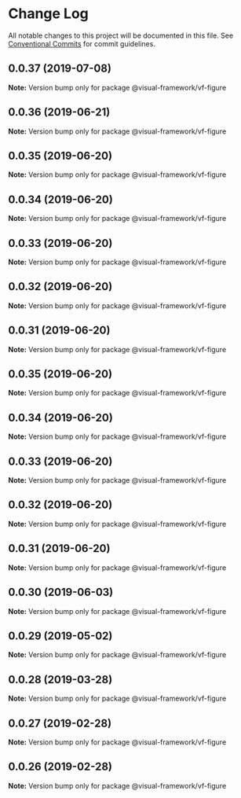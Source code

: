 # Change Log

All notable changes to this project will be documented in this file.
See [Conventional Commits](https://conventionalcommits.org) for commit guidelines.

## 0.0.37 (2019-07-08)

**Note:** Version bump only for package @visual-framework/vf-figure





## 0.0.36 (2019-06-21)

**Note:** Version bump only for package @visual-framework/vf-figure





## 0.0.35 (2019-06-20)

**Note:** Version bump only for package @visual-framework/vf-figure





## 0.0.34 (2019-06-20)

**Note:** Version bump only for package @visual-framework/vf-figure





## 0.0.33 (2019-06-20)

**Note:** Version bump only for package @visual-framework/vf-figure





## 0.0.32 (2019-06-20)

**Note:** Version bump only for package @visual-framework/vf-figure





## 0.0.31 (2019-06-20)

**Note:** Version bump only for package @visual-framework/vf-figure





## 0.0.35 (2019-06-20)

**Note:** Version bump only for package @visual-framework/vf-figure





## 0.0.34 (2019-06-20)

**Note:** Version bump only for package @visual-framework/vf-figure





## 0.0.33 (2019-06-20)

**Note:** Version bump only for package @visual-framework/vf-figure





## 0.0.32 (2019-06-20)

**Note:** Version bump only for package @visual-framework/vf-figure





## 0.0.31 (2019-06-20)

**Note:** Version bump only for package @visual-framework/vf-figure





## 0.0.30 (2019-06-03)

**Note:** Version bump only for package @visual-framework/vf-figure





## 0.0.29 (2019-05-02)

**Note:** Version bump only for package @visual-framework/vf-figure





## 0.0.28 (2019-03-28)

**Note:** Version bump only for package @visual-framework/vf-figure





## 0.0.27 (2019-02-28)

**Note:** Version bump only for package @visual-framework/vf-figure





## 0.0.26 (2019-02-28)

**Note:** Version bump only for package @visual-framework/vf-figure
